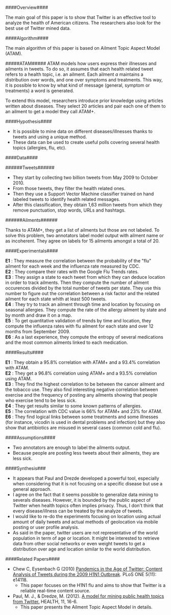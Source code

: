 ####Overview####

The main goal of this paper is to show that Twitter is an effective tool to analyze the health of American citizens. The researchers also look for the best use of Twitter mined data.


####Algorithm####

The main algorithm of this paper is based on Ailment Topic Aspect Model (ATAM).

#####ATAM#####
ATAM models how users express their illnesses and ailments in tweets. To do so, it assumes that each health related tweet refers to a health topic, i.e. an ailment. Each ailment *a* maintains a distribution over words, and one over symptoms and treatments. This way, it is possible to know by what kind of message (general, symptom or treatments) a word is generated.

To extend this model, researchers introduce prior knowledge using articles written about diseases. They select 20 articles and pair each one of them to an ailment to get a model they call ATAM+.


####Hypothesis####

- It is possible to mine data on different diseases/illnesses thanks to tweets and using a unique method.
- These data can be used to create useful polls covering several health topics (allergies, flu, etc).


####Data####

######Tweets######

- They start by collecting two billion tweets from May 2009 to October 2010.
- From those tweets, they filter the health related ones.
- Then they use a Support Vector Machine classifier trained on hand labeled tweets to identify health related messages.
- After this classification, they obtain 1,63 million tweets from which they remove punctuation, stop words, URLs and hashtags.

######Ailments######

Thanks to ATAM+, they get a list of ailments but those are not labeled. To solve this problem, two annotators label model output with ailment name or as incoherent. They agree on labels for 15 ailments amongst a total of 20.


####Experimentals####

**E1** : They measure the correlation between the probability of the "flu" ailment for each week and the influenza rate measured by CDC. <br>
**E2** : They compare their rates with the Google Flu Trends rates. <br>
**E3** : They assign a state to each tweet from which they can deduce location in order to track ailments. Then they compute the number of ailment occurences divided by the total number of tweets per state. They use this number to figure out the correlation between a risk factor and the related ailment for each state whith at least 500 tweets.<br>
**E4** : They try to track an ailment through time and location by focusing on seasonal allergies. They compute the rate of the allergy ailment by state and by month and draw it on a map.<br>
**E5** : To get quantitative validation of trends by time and location, they compute the influenza rates with flu ailment for each state and over 12 months from September 2009.<br>
**E6** : As a last experience, they compute the entropy of several medications and the most common ailments linked to each medication.

####Results####

**E1** : They obtain a 95.8% correlation with ATAM+ and a 93.4% correlation with ATAM. <br>
**E2** : They get a 96.8% correlation using ATAM+ and a 93.5% correlation using ATAM. <br>
**E3** : They find the highest correlation to be between the cancer ailment and the tobacco use. They also find interesting negative correlation between exercise and the frequency of posting any ailments showing that people who exercise tend to be less sick.<br>
**E4** : They get results similar to some known patterns of allergies.<br>
**E5** : The correlation with CDC value is 66% for ATAM+ and 23% for ATAM.<br>
**E6** : They find logical links between some treatments and some illnesses (for instance, vicodin is used in dental problems and infection) but they also show that antibiotics are misused in several cases (common cold and flu).

####Assumptions####
- Two annotators are enough to label the ailments output.
- Because people are posting less tweets about their ailments, they are less sick.


####Synthesis###
- It appears that Paul and Drezde developed a powerful tool, especially when considering that it is not focusing on a specific disease but use a general approach.
- I agree on the fact that it seems possible to generalize data mining to severals diseases. However, it is bounded by the public aspect of Twitter when health topics often implies privacy. Thus, I don't think that every disease/illness can be treated by the analyze of tweets.
- I would like to re-do the experiments focusing on location using actual amount of daily tweets and actual methods of geolocation via mobile posting or user profile analysis.
- As said in the paper, twitter users are not representative of the world population in term of age or location. It might be interested to retrieve data from other social networks or even weight tweets to get a distribution over age and location similar to the world distribution.

####Related Papers####
- Chew C, Eysenbach G (2010) [Pandemics in the Age of Twitter: Content Analysis of Tweets during the 2009 H1N1 Outbreak](http://www.plosone.org/article/info%3Adoi%2F10.1371%2Fjournal.pone.0014118). PLoS ONE 5(11): e14118.
	- This paper focuses on the H1N1 flu and aims to show that Twitter is a reliable real-time content source.
- Paul, M. J., & Dredze, M. (2012). [A model for mining public health topics from Twitter.](http://citeseerx.ist.psu.edu/viewdoc/download?rep=rep1&type=pdf&doi=10.1.1.226.4323) HEALTH, 11, 16-6.
	- This paper presents the Ailment Topic Aspect Model in details.
